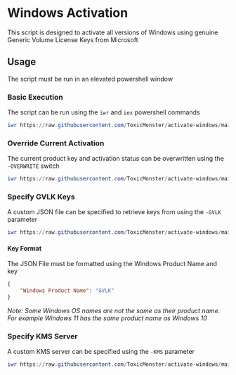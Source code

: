 # Windows Activation
This script is designed to activate all versions of Windows using genuine Generic Volume License Keys from Microsoft
## Usage
The script must be run in an elevated powershell window
### Basic Execution
The script can be run using the `iwr` and `iex` powershell commands
```powershell
iwr https://raw.githubusercontent.com/ToxicMonster/activate-windows/main/activate.ps1 | iex
```
### Override Current Activation
The current product key and activation status can be overwritten using the `-OVERWRITE` switch
```powershell
iwr https://raw.githubusercontent.com/ToxicMonster/activate-windows/main/activate.ps1 | iex -OVERWRITE
```
### Specify GVLK Keys
A custom JSON file can be specified to retrieve keys from using the `-GVLK` parameter
```powershell
iwr https://raw.githubusercontent.com/ToxicMonster/activate-windows/main/activate.ps1 | iex -GVLK .\config\gvlk.json
```
#### Key Format
The JSON File must be formatted using the Windows Product Name and key
```json
{
    "Windows Product Name": "GVLK"
}
```
*Note: Some Windows OS names are not the same as their product name. For example Windows 11 has the same product name as Windows 10*
### Specify KMS Server
A custom KMS server can be specified using the `-KMS` parameter
```powershell
iwr https://raw.githubusercontent.com/ToxicMonster/activate-windows/main/activate.ps1 | iex -KMS "kms8.msguides.com"
```
